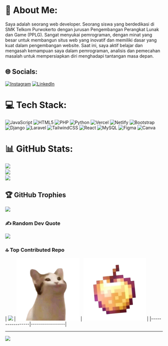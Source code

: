 # 💫 About Me:
Saya adalah seorang web developer. Seorang siswa yang berdedikasi di SMK Telkom Purwokerto dengan jurusan Pengembangan Perangkat Lunak dan Game (PPLG). Sangat menyukai pemrograman, dengan minat yang besar untuk membangun situs web yang inovatif dan memiliki dasar yang kuat dalam pengembangan website. Saat ini, saya aktif belajar dan mengasah kemampuan saya dalam pemrograman, analisis dan pemecahan masalah untuk mempersiapkan diri menghadapi tantangan masa depan.


## 🌐 Socials:
[![Instagram](https://img.shields.io/badge/Instagram-%23E4405F.svg?logo=Instagram&logoColor=white)](https://instagram.com/lelouch_avicena) [![LinkedIn](https://img.shields.io/badge/LinkedIn-%230077B5.svg?logo=linkedin&logoColor=white)](https://linkedin.com/in/dzulfiqar-ahnaf-nur-avicena) 

# 💻 Tech Stack:
![JavaScript](https://img.shields.io/badge/javascript-%23323330.svg?style=flat&logo=javascript&logoColor=%23F7DF1E) ![HTML5](https://img.shields.io/badge/html5-%23E34F26.svg?style=flat&logo=html5&logoColor=white) ![PHP](https://img.shields.io/badge/php-%23777BB4.svg?style=flat&logo=php&logoColor=white) ![Python](https://img.shields.io/badge/python-3670A0?style=flat&logo=python&logoColor=ffdd54) ![Vercel](https://img.shields.io/badge/vercel-%23000000.svg?style=flat&logo=vercel&logoColor=white) ![Netlify](https://img.shields.io/badge/netlify-%23000000.svg?style=flat&logo=netlify&logoColor=#00C7B7) ![Bootstrap](https://img.shields.io/badge/bootstrap-%238511FA.svg?style=flat&logo=bootstrap&logoColor=white) ![Django](https://img.shields.io/badge/django-%23092E20.svg?style=flat&logo=django&logoColor=white) ![Laravel](https://img.shields.io/badge/laravel-%23FF2D20.svg?style=flat&logo=laravel&logoColor=white) ![TailwindCSS](https://img.shields.io/badge/tailwindcss-%2338B2AC.svg?style=flat&logo=tailwind-css&logoColor=white) ![React](https://img.shields.io/badge/react-%2320232a.svg?style=flat&logo=react&logoColor=%2361DAFB) ![MySQL](https://img.shields.io/badge/mysql-4479A1.svg?style=flat&logo=mysql&logoColor=white) ![Figma](https://img.shields.io/badge/figma-%23F24E1E.svg?style=flat&logo=figma&logoColor=white) ![Canva](https://img.shields.io/badge/Canva-%2300C4CC.svg?style=flat&logo=Canva&logoColor=white)
# 📊 GitHub Stats:
![](https://github-readme-stats.vercel.app/api?username=dzulfiqar890&theme=radical&hide_border=false&include_all_commits=true&count_private=false)<br/>
![](https://nirzak-streak-stats.vercel.app/?user=dzulfiqar890&theme=radical&hide_border=false)<br/>
![](https://github-readme-stats.vercel.app/api/top-langs/?username=dzulfiqar890&theme=radical&hide_border=false&include_all_commits=true&count_private=false&layout=compact)

## 🏆 GitHub Trophies
![](https://github-profile-trophy.vercel.app/?username=dzulfiqar890&theme=radical&no-frame=true&no-bg=false&margin-w=4)

### ✍️ Random Dev Quote
![](https://quotes-github-readme.vercel.app/api?type=horizontal&theme=radical)

### 🔝 Top Contributed Repo
| ![](https://github-contributor-stats.vercel.app/api?username=dzulfiqar890&limit=5&theme=dark&combine_all_yearly_contributions=true) | <img src="mingkem.png" width="200" height="200"> | <img src="apple.png" width="200" height="200"> |
|-----------------|-----------------|

---
[![](https://visitcount.itsvg.in/api?id=dzulfiqar890&icon=0&color=0)](https://visitcount.itsvg.in)

<!-- Proudly created with GPRM ( https://gprm.itsvg.in ) -->
